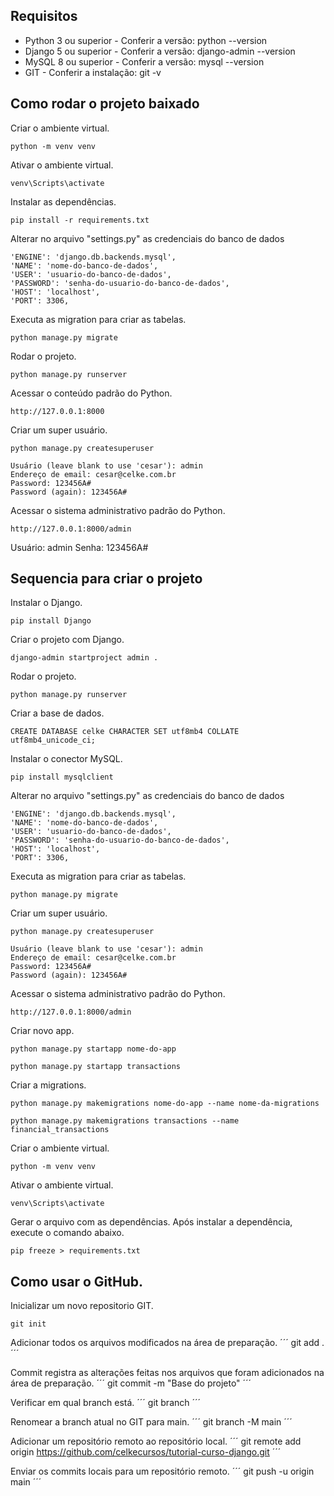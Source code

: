 ## Requisitos

* Python 3 ou superior - Conferir a versão: python --version
* Django 5 ou superior - Conferir a versão: django-admin --version
* MySQL 8 ou superior - Conferir a versão: mysql --version
* GIT - Conferir a instalação: git -v

## Como rodar o projeto baixado

Criar o ambiente virtual.
```
python -m venv venv
```

Ativar o ambiente virtual.
```
venv\Scripts\activate
```

Instalar as dependências.
```
pip install -r requirements.txt
```

Alterar no arquivo "settings.py" as credenciais do banco de dados<br>
```
'ENGINE': 'django.db.backends.mysql',
'NAME': 'nome-do-banco-de-dados',
'USER': 'usuario-do-banco-de-dados',
'PASSWORD': 'senha-do-usuario-do-banco-de-dados',
'HOST': 'localhost',
'PORT': 3306,
```

Executa as migration para criar as tabelas.
```
python manage.py migrate
```

Rodar o projeto.
```
python manage.py runserver
```

Acessar o conteúdo padrão do Python.
```
http://127.0.0.1:8000
```

Criar um super usuário.
```
python manage.py createsuperuser
```
```
Usuário (leave blank to use 'cesar'): admin
Endereço de email: cesar@celke.com.br
Password: 123456A#
Password (again): 123456A#
```

Acessar o sistema administrativo padrão do Python.
```
http://127.0.0.1:8000/admin
```

Usuário: admin
Senha: 123456A#

## Sequencia para criar o projeto

Instalar o Django.
```
pip install Django
```

Criar o projeto com Django.
```
django-admin startproject admin .
```

Rodar o projeto.
```
python manage.py runserver
```

Criar a base de dados.
```
CREATE DATABASE celke CHARACTER SET utf8mb4 COLLATE utf8mb4_unicode_ci;
```

Instalar o conector MySQL.
```
pip install mysqlclient
```

Alterar no arquivo "settings.py" as credenciais do banco de dados<br>
```
'ENGINE': 'django.db.backends.mysql',
'NAME': 'nome-do-banco-de-dados',
'USER': 'usuario-do-banco-de-dados',
'PASSWORD': 'senha-do-usuario-do-banco-de-dados',
'HOST': 'localhost',
'PORT': 3306,
```

Executa as migration para criar as tabelas.
```
python manage.py migrate
```

Criar um super usuário.
```
python manage.py createsuperuser
```
```
Usuário (leave blank to use 'cesar'): admin
Endereço de email: cesar@celke.com.br
Password: 123456A#
Password (again): 123456A#
```

Acessar o sistema administrativo padrão do Python.
```
http://127.0.0.1:8000/admin
```

Criar novo app.
```
python manage.py startapp nome-do-app
```
```
python manage.py startapp transactions
```

Criar a migrations.
```
python manage.py makemigrations nome-do-app --name nome-da-migrations
```
```
python manage.py makemigrations transactions --name financial_transactions
```

Criar o ambiente virtual.
```
python -m venv venv
```

Ativar o ambiente virtual.
```
venv\Scripts\activate
```

Gerar o arquivo com as dependências.
Após instalar a dependência, execute o comando abaixo.
```
pip freeze > requirements.txt
```

## Como usar o GitHub.

Inicializar um novo repositorio GIT.
```
git init
```

Adicionar todos os arquivos modificados na área de preparação.
´´´
git add .
´´´

Commit registra as alterações feitas nos arquivos que foram adicionados na área de preparação.
´´´
git commit -m "Base do projeto"
´´´

Verificar em qual branch está.
´´´
git branch
´´´

Renomear a branch atual no GIT para main.
´´´
git branch -M main
´´´

Adicionar um repositório remoto ao repositório local.
´´´
git remote add origin https://github.com/celkecursos/tutorial-curso-django.git
´´´

Enviar os commits locais para um repositório remoto.
´´´
git push -u origin main
´´´